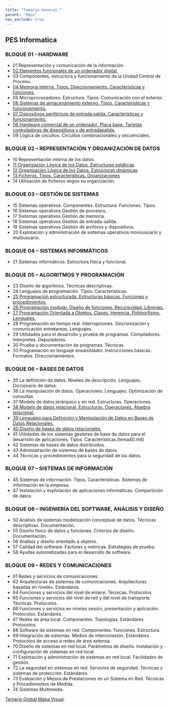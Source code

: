 ```yaml
---
title: "Temario General."
parent: "Maps"
nav_exclude: true
---
```


## PES Informatica

### BLOQUE 01 - HARDWARE
- 01 Representación y comunicación de la información.
- [02 Elementos funcionales de un ordenador digital.](tema2.md)
- 03 Componentes, estructura y funcionamiento de la Unidad Central de Proceso.
- [04 Memoria interna. Tipos. Direccionamiento. Características y funciones.](tema4.md)
- 05 Microprocesadores. Estructura. Tipos. Comunicación con el exterior.
- [06 Sistemas de almacenamiento externo. Tipos. Características y funcionamiento.](tema6.md)
- [07 Dispositivos periféricos de entrada salida. Características y funcionamiento.](tema7.md)
- [08 Hardware comercial de un ordenador. Placa base. Tarjetas controladoras de dispositivos y de entradasalida.](tema8.md)
- 09 Lógica de circuitos. Circuitos combinacionales y secuenciales.

### BLOQUE 02 – REPRESENTACIÓN Y ORGANIZACIÓN DE DATOS
- 10 Representación interna de los datos.
- [11 Organización Lógica de los Datos. Estructuras estáticas](tema11.md)
- [12 Organización Lógica de los Datos. Estructuras dinámicas](tema12.md)
- [13 Ficheros. Tipos. Características. Organizaciones](tema13.md)
- 14 Utilización de ficheros según su organización.

### BLOQUE 03 – GESTIÓN DE SISTEMAS
- 15 Sistemas operativos. Componentes. Estructura. Funciones. Tipos.
- 16 Sistemas operativos Gestión de procesos.
- 17 Sistemas operativos Gestión de memoria.
- 18 Sistemas operativos Gestión de entrada-salida.
- 19 Sistemas operativos Gestión de archivos y dispositivos.
- 20 Explotación y administración de sistemas operativos monousuario y multiusuario.

### BLOQUE 04 – SISTEMAS INFORMÁTICOS
- 21 Sistemas informáticos. Estructura física y funcional.

### BLOQUE 05 – ALGORITMOS Y PROGRAMACIÓN
-  23 Diseño de algoritmos. Técnicas descriptivas.
-  24 Lenguajes de programación. Tipos. Características.
-  [25 Programación estructurada. Estructuras básicas. Funciones y procedimientos.](tema25.md)
-  [26 Programación modular. Diseño de funciones. Recursividad. Librerías.](tema26.md)
-  [27 Programación Orientada a Objetos. Clases. Herencia. Polimorfismo. Lenguajes.](tema27.md)
-  28 Programación en tiempo real. Interrupciones. Sincronización y comunicación entretareas. Lenguajes.
-  29 Utilidades para el desarrollo y prueba de programas. Compiladores. Interpretes. Depuradores.
-  30 Prueba y documentación de programas. Técnicas.
-  33 Programación en lenguaje ensamblador. Instrucciones básicas. Formatos. Direccionamientos.

### BLOQUE 06 – BASES DE DATOS
-  35 La definición de datos. Niveles de descripción. Lenguajes. Diccionario de datos.
-  36 La manipulación de datos. Operaciones. Lenguajes. Optimización de consultas.
-  37 Modelo de datos jerárquico y en red. Estructuras. Operaciones.
-  [38 Modelo de datos relacional. Estructuras. Operaciones. Álgebra relacional.](tema38.md)
-  [39 Lenguajes para Definición y Manipulación de Datos en Bases de Datos Relacionales.](tema39.md)
-  [40 Diseño de bases de datos relacionales.](tema40.md)
-  41 Utilidades de los sistemas gestores de base de datos para el desarrollo de aplicaciones. Tipos. Características.(tema40.md)
-  42 Sistemas de bases de datos distribuidos.
-  43 Administración de sistemas de bases de datos.
-  44 Técnicas y procedimientos para la seguridad de los datos.

### BLOQUE 07 – SISTEMAS DE INFORMACIÓN
-  45 Sistemas de información. Tipos. Características. Sistemas de información en la empresa.
-  47 Instalación y explotación de aplicaciones informáticas. Compartición de datos.

### BLOQUE 08 – INGENIERÍA DEL SOFTWARE, ANÁLISIS Y DISEÑO
-  50 Análisis de sistemas modelización conceptual de datos. Técnicas descriptivas. Documentación.
-  55 Diseño físico de datos y funciones. Criterios de diseño. Documentación.
-  56 Análisis y diseño orientado a objetos.
-  57 Calidad del software. Factores y métricas. Estrategias de prueba.
-  58 Ayudas automatizadas para el desarrollo de software.

### BLOQUE 09 – REDES Y COMUNICACIONES
-  61 Redes y servicios de comunicaciones.
-  62 Arquitecturas de sistemas de comunicaciones. Arquitecturas basadas en niveles. Estándares.
-  64 Funciones y servicios del nivel de enlace. Técnicas. Protocolos.
-  65 Funciones y servicios del nivel de red y del nivel de transporte. Técnicas. Protocolos.
-  66 Funciones y servicios en niveles sesión, presentación y aplicación. Protocolos. Estándares.
-  67 Redes de área local. Componentes. Topologías. Estándares. Protocolos.
-  68 Software de sistemas en red. Componentes. Funciones. Estructura.
-  69 Integración de sistemas. Medios de interconexión. Estándares. Protocolos de acceso a redes de área extensa.
-  70 Diseño de sistemas en red local. Parámetros de diseño. Instalación y configuración de sistemas en red local.
-  71 Explotación y administración de sistemas en red local. Facilidades de gestión.
-  72 La seguridad en sistemas en red. Servicios de seguridad. Técnicas y sistemas de protección. Estándares.
-  73 Evaluación y Mejora de Prestaciones en un Sistema en Red. Técnicas y Procedimientos de Medida.
-  74 Sistemas Multimedia.
  

[Temario Global Mapa Visual](temasmap.html).
